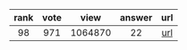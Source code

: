 
| rank | vote | view | answer | url |
|:-:|:-:|:-:|:-:|:-:|
|98|971|1064870|22| [url](http://stackoverflow.com/questions/9573244/most-elegant-way-to-check-if-the-string-is-empty-in-python) |

